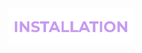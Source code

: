 <img src="https://raw.githubusercontent.com/mahadishaikat/Image-Repo/refs/heads/main/images/ezgif.com-animated-gif-maker.gif" width="200"/>
